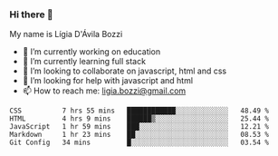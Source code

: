 ### Hi there 👋

My name is Lígia D'Ávila Bozzi

- 🔭 I’m currently working on education
- 🌱 I’m currently learning full stack
- 👯 I’m looking to collaborate on javascript, html and css
- 🤔 I’m looking for help with javascript and html
- 📫 How to reach me: ligia.bozzi@gmail.com

<!--START_SECTION:waka-->
```text
CSS          7 hrs 55 mins   ████████████░░░░░░░░░░░░░   48.49 % 
HTML         4 hrs 9 mins    ██████▒░░░░░░░░░░░░░░░░░░   25.44 % 
JavaScript   1 hr 59 mins    ███░░░░░░░░░░░░░░░░░░░░░░   12.21 % 
Markdown     1 hr 23 mins    ██░░░░░░░░░░░░░░░░░░░░░░░   08.53 % 
Git Config   34 mins         █░░░░░░░░░░░░░░░░░░░░░░░░   03.54 % 
```
<!--END_SECTION:waka-->

<!--
**ligiadavilabozzi/ligiadavilabozzi** is a ✨ _special_ ✨ repository because its `README.md` (this file) appears on your GitHub profile.
-->


